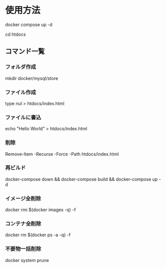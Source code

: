 # 使用方法

docker compose up -d

cd htdocs

## コマンド一覧

### フォルダ作成

mkdir docker/mysql/store

### ファイル作成

type nul > htdocs/index.html

### ファイルに書込

echo "Hello World" > htdocs/index.html

### 削除

Remove-Item -Recurse -Force -Path htdocs/index.html

### 再ビルド

docker-compose down && docker-compose build && docker-compose up -d

### イメージ全削除

docker rmi $(docker images -q) -f

### コンテナ全削除

docker rm $(docker ps -a -q) -f

### 不要物一括削除

docker system prune
